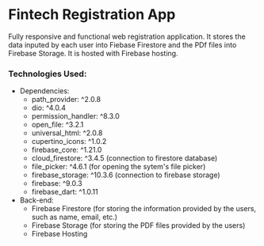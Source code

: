 # Fintech Registration App

Fully responsive and functional web registration application. It stores the data inputed by each user into Fiebase Firestore and the PDf files into Firebase Storage. It is hosted with Firebase hosting.

### Technologies Used: 
- Dependencies:
  -   path_provider: ^2.0.8
  -   dio: ^4.0.4
  -   permission_handler: ^8.3.0
  -   open_file: ^3.2.1
  -   universal_html: ^2.0.8 
  -   cupertino_icons: ^1.0.2
  -   firebase_core: ^1.21.0
  -   cloud_firestore: ^3.4.5 (connection to firestore database)
  -   file_picker: ^4.6.1 (for opening the sytem's file picker)
  -   firebase_storage: ^10.3.6 (connection to firebase storage)
  -   firebase: ^9.0.3
  -   firebase_dart: ^1.0.11
- Back-end:
  -   Firebase Firestore (for storing the information provided by the users, such as name, email, etc.)
  -   Firebase Storage (for storing the PDF files provided by the users)
  -   Firebase Hosting
